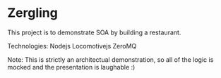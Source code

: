 Zergling
========

This project is to demonstrate SOA by building a restaurant.

Technologies:
Nodejs
Locomotivejs
ZeroMQ

Note: This is strictly an architectual demonstration, so all of the logic is mocked and the presentation is laughable :)
